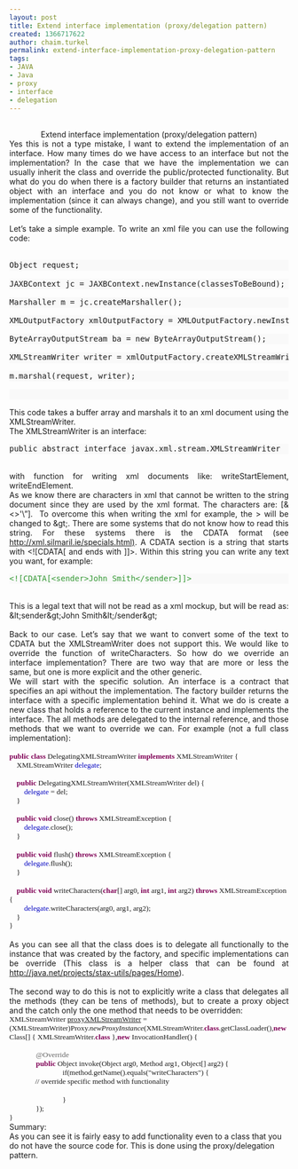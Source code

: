 ```yaml
---
layout: post
title: Extend interface implementation (proxy/delegation pattern)
created: 1366717622
author: chaim.turkel
permalink: extend-interface-implementation-proxy-delegation-pattern
tags:
- JAVA
- Java
- proxy
- interface
- delegation
---
```

<br />
<div align="center" class="MsoNormal" style="text-align: center;">
	Extend interface implementation (proxy/delegation pattern)<o:p></o:p></div>
<div class="MsoNormal" style="text-align: justify;">
	Yes this is not a type mistake, I want to extend the implementation of an interface. How many times do we have access to an interface but not the implementation? In the case that we have the implementation we can usually inherit the class and override the public/protected functionality. But what do you do when there is a factory builder that returns an instantiated object with an interface and you do not know or what to know the implementation (since it can always change), and you still want to override some of the functionality.<o:p></o:p></div>
<div class="MsoNormal" style="text-align: justify;">
	&nbsp;</div>
<div class="MsoNormal" style="text-align: justify;">
	Let&rsquo;s take a simple example. To write an xml file you can use the following code:<o:p></o:p></div>
<div class="MsoNormal" style="text-align: justify;">
	&nbsp;</div>
<pre style="background: #F9F9F9; line-height: 14.4pt; vertical-align: top;">
Object request;<o:p></o:p></pre>
<pre style="background: #F9F9F9; line-height: 14.4pt; vertical-align: top;">
JAXBContext jc = JAXBContext.newInstance(classesToBeBound);<o:p></o:p></pre>
<pre style="background: #F9F9F9; line-height: 14.4pt; vertical-align: top;">
Marshaller m = jc.createMarshaller();<o:p></o:p></pre>
<pre style="background: #F9F9F9; line-height: 14.4pt; vertical-align: top;">
XMLOutputFactory xmlOutputFactory = XMLOutputFactory.newInstance();<o:p></o:p></pre>
<pre style="background: #F9F9F9; line-height: 14.4pt; vertical-align: top;">
ByteArrayOutputStream ba = new ByteArrayOutputStream();<o:p></o:p></pre>
<pre style="background: #F9F9F9; line-height: 14.4pt; vertical-align: top;">
XMLStreamWriter writer = xmlOutputFactory.createXMLStreamWriter(ba);&nbsp; <o:p></o:p></pre>
<pre style="background: #F9F9F9; line-height: 14.4pt; vertical-align: top;">
m.marshal(request, writer);<o:p></o:p></pre>
<pre style="background: #F9F9F9; line-height: 14.4pt; vertical-align: top;">
<o:p>&nbsp;</o:p></pre>
<div class="MsoNormal" style="text-align: justify;">
	This code takes a buffer array and marshals it to an xml document using the XMLStreamWriter. <o:p></o:p></div>
<div class="MsoNormal" style="text-align: justify;">
	The XMLStreamWriter is an interface: <o:p></o:p></div>
<pre style="background: #F9F9F9; line-height: 14.4pt; vertical-align: top;">
public abstract interface javax.xml.stream.XMLStreamWriter<o:p></o:p></pre>
<div class="MsoNormal" style="text-align: justify;">
	&nbsp;</div>
<div class="MsoNormal" style="text-align: justify;">
	with function for writing xml documents like: writeStartElement, writeEndElement.<o:p></o:p></div>
<div class="MsoNormal" style="text-align: justify;">
	As we know there are characters in xml that cannot be written to the string document since they are used by the xml format. The characters are: [&amp;&lt;&gt;&#39;\&rdquo;]. &nbsp;To overcome this when writing the xml for example, the &gt; will be changed to &amp;gt;. There are some systems that do not know how to read this string. For these systems there is the CDATA format (see <a href="http://xml.silmaril.ie/specials.html">http://xml.silmaril.ie/specials.html)</a>. A CDATA section is a string that starts with &lt;![CDATA[ and ends with ]]&gt;. Within this string you can write any text you want, for example:<o:p></o:p></div>
<pre style="background: #F9F9F9; line-height: 14.4pt; vertical-align: top;">
<span class="sc2"><span style="color: #339933;">&lt;![CDATA[&lt;sender&gt;John Smith&lt;/sender&gt;]]&gt;</span></span><o:p></o:p></pre>
<div class="MsoNormal" style="text-align: justify;">
	&nbsp;</div>
<div class="MsoNormal" style="text-align: justify;">
	This is a legal text that will not be read as a xml mockup, but will be read as: &amp;lt;sender&amp;gt;John Smith&amp;lt;/sender&amp;gt;<o:p></o:p></div>
<div class="MsoNormal" style="text-align: justify;">
	&nbsp;</div>
<div class="MsoNormal" style="text-align: justify;">
	Back to our case. Let&rsquo;s say that we want to convert some of the text to CDATA but the XMLStreamWriter does not support this. We would like to override the function of writeCharacters. So how do we override an interface implementation? There are two way that are more or less the same, but one is more explicit and the other generic.<o:p></o:p></div>
<div class="MsoNormal" style="text-align: justify;">
	We will start with the specific solution. An interface is a contract that specifies an api without the implementation. The factory builder returns the interface with a specific implementation behind it. What we do is create a new class that holds a reference to the current instance and implements the interface. The all methods are delegated to the internal reference, and those methods that we want to override we can. For example (not a full class implementation):<o:p></o:p></div>
<div class="MsoNormal" style="margin-bottom: 0.0001pt;">
	&nbsp;</div>
<div class="MsoNormal" style="margin-bottom: 0.0001pt;">
	<b><span style="color: #7f0055; font-family: Consolas; font-size: 10.0pt;">public</span></b><span style="font-family: Consolas; font-size: 10pt;"> </span><b><span style="color: #7f0055; font-family: Consolas; font-size: 10.0pt;">class</span></b><span style="font-family: Consolas; font-size: 10pt;"> DelegatingXMLStreamWriter </span><b><span style="color: #7f0055; font-family: Consolas; font-size: 10.0pt;">implements</span></b><span style="font-family: Consolas; font-size: 10pt;"> XMLStreamWriter {</span><span style="font-family: Consolas; font-size: 10.0pt;"><o:p></o:p></span></div>
<div class="MsoNormal" style="margin-bottom: 0.0001pt;">
	<span style="font-family: Consolas; font-size: 10pt;">&nbsp;&nbsp;&nbsp; XMLStreamWriter </span><span style="color: #0000c0; font-family: Consolas; font-size: 10.0pt;">delegate</span><span style="font-family: Consolas; font-size: 10pt;">;</span><span style="font-family: Consolas; font-size: 10.0pt;"><o:p></o:p></span></div>
<div class="MsoNormal" style="margin-bottom: 0.0001pt;">
	<span style="font-family: Consolas; font-size: 10pt;">&nbsp;&nbsp;&nbsp; </span><span style="font-family: Consolas; font-size: 10.0pt;"><o:p></o:p></span></div>
<div class="MsoNormal" style="margin-bottom: 0.0001pt;">
	<span style="font-family: Consolas; font-size: 10pt;">&nbsp;&nbsp;&nbsp; </span><b><span style="color: #7f0055; font-family: Consolas; font-size: 10.0pt;">public</span></b><span style="font-family: Consolas; font-size: 10pt;"> DelegatingXMLStreamWriter(XMLStreamWriter del) {</span><span style="font-family: Consolas; font-size: 10.0pt;"><o:p></o:p></span></div>
<div class="MsoNormal" style="margin-bottom: 0.0001pt;">
	<span style="font-family: Consolas; font-size: 10pt;">&nbsp;&nbsp;&nbsp;&nbsp;&nbsp;&nbsp;&nbsp; </span><span style="color: #0000c0; font-family: Consolas; font-size: 10.0pt;">delegate</span><span style="font-family: Consolas; font-size: 10pt;"> = del;</span><span style="font-family: Consolas; font-size: 10.0pt;"><o:p></o:p></span></div>
<div class="MsoNormal" style="margin-bottom: 0.0001pt;">
	<span style="font-family: Consolas; font-size: 10pt;">&nbsp;&nbsp;&nbsp; }</span><span style="font-family: Consolas; font-size: 10.0pt;"><o:p></o:p></span></div>
<div class="MsoNormal" style="margin-bottom: 0.0001pt;">
	<span style="font-family: Consolas; font-size: 10pt;">&nbsp;&nbsp;&nbsp; </span><span style="font-family: Consolas; font-size: 10.0pt;"><o:p></o:p></span></div>
<div class="MsoNormal" style="margin-bottom: 0.0001pt;">
	<span style="font-family: Consolas; font-size: 10pt;">&nbsp;&nbsp;&nbsp; </span><b><span style="color: #7f0055; font-family: Consolas; font-size: 10.0pt;">public</span></b><span style="font-family: Consolas; font-size: 10pt;"> </span><b><span style="color: #7f0055; font-family: Consolas; font-size: 10.0pt;">void</span></b><span style="font-family: Consolas; font-size: 10pt;"> close() </span><b><span style="color: #7f0055; font-family: Consolas; font-size: 10.0pt;">throws</span></b><span style="font-family: Consolas; font-size: 10pt;"> XMLStreamException {</span><span style="font-family: Consolas; font-size: 10.0pt;"><o:p></o:p></span></div>
<div class="MsoNormal" style="margin-bottom: 0.0001pt;">
	<span style="font-family: Consolas; font-size: 10pt;">&nbsp;&nbsp;&nbsp;&nbsp;&nbsp;&nbsp;&nbsp; </span><span style="color: #0000c0; font-family: Consolas; font-size: 10.0pt;">delegate</span><span style="font-family: Consolas; font-size: 10pt;">.close();</span><span style="font-family: Consolas; font-size: 10.0pt;"><o:p></o:p></span></div>
<div class="MsoNormal" style="margin-bottom: 0.0001pt;">
	<span style="font-family: Consolas; font-size: 10pt;">&nbsp;&nbsp;&nbsp; }</span><span style="font-family: Consolas; font-size: 10.0pt;"><o:p></o:p></span></div>
<div class="MsoNormal" style="margin-bottom: 0.0001pt;">
	&nbsp;</div>
<div class="MsoNormal" style="margin-bottom: 0.0001pt;">
	<span style="font-family: Consolas; font-size: 10pt;">&nbsp;&nbsp;&nbsp; </span><b><span style="color: #7f0055; font-family: Consolas; font-size: 10.0pt;">public</span></b><span style="font-family: Consolas; font-size: 10pt;"> </span><b><span style="color: #7f0055; font-family: Consolas; font-size: 10.0pt;">void</span></b><span style="font-family: Consolas; font-size: 10pt;"> flush() </span><b><span style="color: #7f0055; font-family: Consolas; font-size: 10.0pt;">throws</span></b><span style="font-family: Consolas; font-size: 10pt;"> XMLStreamException {</span><span style="font-family: Consolas; font-size: 10.0pt;"><o:p></o:p></span></div>
<div class="MsoNormal" style="margin-bottom: 0.0001pt;">
	<span style="font-family: Consolas; font-size: 10pt;">&nbsp;&nbsp;&nbsp;&nbsp;&nbsp;&nbsp;&nbsp; </span><span style="color: #0000c0; font-family: Consolas; font-size: 10.0pt;">delegate</span><span style="font-family: Consolas; font-size: 10pt;">.flush();</span><span style="font-family: Consolas; font-size: 10.0pt;"><o:p></o:p></span></div>
<div class="MsoNormal" style="margin-bottom: 0.0001pt;">
	<span style="font-family: Consolas; font-size: 10pt;">&nbsp;&nbsp;&nbsp; }</span><span style="font-family: Consolas; font-size: 10.0pt;"><o:p></o:p></span></div>
<div class="MsoNormal" style="margin-bottom: 0.0001pt;">
	&nbsp;</div>
<div class="MsoNormal" style="margin-bottom: 0.0001pt;">
	<span style="font-family: Consolas; font-size: 10pt;">&nbsp;&nbsp;&nbsp; </span><b><span style="color: #7f0055; font-family: Consolas; font-size: 10.0pt;">public</span></b><span style="font-family: Consolas; font-size: 10pt;"> </span><b><span style="color: #7f0055; font-family: Consolas; font-size: 10.0pt;">void</span></b><span style="font-family: Consolas; font-size: 10pt;"> writeCharacters(</span><b><span style="color: #7f0055; font-family: Consolas; font-size: 10.0pt;">char</span></b><span style="font-family: Consolas; font-size: 10pt;">[] arg0, </span><b><span style="color: #7f0055; font-family: Consolas; font-size: 10.0pt;">int</span></b><span style="font-family: Consolas; font-size: 10pt;"> arg1, </span><b><span style="color: #7f0055; font-family: Consolas; font-size: 10.0pt;">int</span></b><span style="font-family: Consolas; font-size: 10pt;"> arg2) </span><b><span style="color: #7f0055; font-family: Consolas; font-size: 10.0pt;">throws</span></b><span style="font-family: Consolas; font-size: 10pt;"> XMLStreamException {</span><span style="font-family: Consolas; font-size: 10.0pt;"><o:p></o:p></span></div>
<div class="MsoNormal" style="margin-bottom: 0.0001pt;">
	<span style="font-family: Consolas; font-size: 10pt;">&nbsp;&nbsp;&nbsp;&nbsp;&nbsp;&nbsp;&nbsp; </span><span style="color: #0000c0; font-family: Consolas; font-size: 10.0pt;">delegate</span><span style="font-family: Consolas; font-size: 10pt;">.writeCharacters(arg0, arg1, arg2);</span><span style="font-family: Consolas; font-size: 10.0pt;"><o:p></o:p></span></div>
<div class="MsoNormal" style="margin-bottom: 0.0001pt;">
	<span style="font-family: Consolas; font-size: 10pt;">&nbsp;&nbsp;&nbsp; }</span><span style="font-family: Consolas; font-size: 10.0pt;"><o:p></o:p></span></div>
<div class="MsoNormal" style="text-align: justify;">
	<span style="font-family: Consolas; font-size: 10pt; line-height: 107%;">}</span><o:p></o:p></div>
<div class="MsoNormal" style="text-align: justify;">
	&nbsp;</div>
<div class="MsoNormal" style="text-align: justify;">
	As you can see all that the class does is to delegate all functionally to the instance that was created by the factory, and specific implementations can be override (This class is a helper class that can be found at <a href="http://java.net/projects/stax-utils/pages/Home">http://java.net/projects/stax-utils/pages/Home</a>). <o:p></o:p></div>
<div class="MsoNormal" style="text-align: justify;">
	&nbsp;</div>
<div class="MsoNormal" style="text-align: justify;">
	The second way to do this is not to explicitly write a class that delegates all the methods (they can be tens of methods), but to create a proxy object and the catch only the one method that needs to be overridden:<o:p></o:p></div>
<div class="MsoNormal" style="margin-bottom: 0.0001pt;">
	<span style="font-family: Consolas; font-size: 10pt;">XMLStreamWriter <u>proxyXMLStreamWriter</u> = (XMLStreamWriter)Proxy.<i>newProxyInstance</i>(XMLStreamWriter.</span><b><span style="color: #7f0055; font-family: Consolas; font-size: 10.0pt;">class</span></b><span style="font-family: Consolas; font-size: 10pt;">.getClassLoader(),</span><b><span style="color: #7f0055; font-family: Consolas; font-size: 10.0pt;">new</span></b><span style="font-family: Consolas; font-size: 10pt;"> Class[] { XMLStreamWriter.</span><b><span style="color: #7f0055; font-family: Consolas; font-size: 10.0pt;">class</span></b><span style="font-family: Consolas; font-size: 10pt;"> },</span><b><span style="color: #7f0055; font-family: Consolas; font-size: 10.0pt;">new</span></b><span style="font-family: Consolas; font-size: 10pt;"> InvocationHandler() {</span><span style="font-family: Consolas; font-size: 10.0pt;"><o:p></o:p></span></div>
<div class="MsoNormal" style="margin-bottom: 0.0001pt;">
	<span style="font-family: Consolas; font-size: 10pt;">&nbsp;&nbsp;&nbsp;&nbsp;&nbsp;&nbsp; </span><span style="font-family: Consolas; font-size: 10.0pt;"><o:p></o:p></span></div>
<div class="MsoNormal" style="margin-bottom: 0.0001pt; text-indent: 0.5in;">
	<span style="color: #646464; font-family: Consolas; font-size: 10.0pt;">@Override</span><span style="font-family: Consolas; font-size: 10.0pt;"><o:p></o:p></span></div>
<div class="MsoNormal" style="margin-bottom: 0.0001pt; text-indent: 0.5in;">
	<b><span style="color: #7f0055; font-family: Consolas; font-size: 10.0pt;">public</span></b><span style="font-family: Consolas; font-size: 10pt;"> Object invoke(Object arg0, Method arg1, Object[] arg2) {<o:p></o:p></span></div>
<div class="MsoNormal" style="margin: 0in 0in 0.0001pt 0.5in; text-indent: 0.5in;">
	<span style="font-family: Consolas; font-size: 10pt;">if(method.getName().equals(&quot;writeCharacters&quot;) {<o:p></o:p></span></div>
<div class="MsoNormal" style="margin-bottom: 0.0001pt;">
	<span style="font-family: Consolas; font-size: 10pt;">&nbsp;&nbsp;&nbsp;&nbsp;&nbsp;&nbsp;&nbsp;&nbsp;&nbsp;&nbsp;&nbsp;&nbsp;&nbsp; // override specific method with functionality<o:p></o:p></span></div>
<div class="MsoNormal" style="margin-bottom: 0.0001pt; text-indent: 0.5in;">
	&nbsp;</div>
<div class="MsoNormal" style="margin: 0in 0in 0.0001pt 0.5in; text-indent: 0.5in;">
	<span style="font-family: Consolas; font-size: 10pt;">}<o:p></o:p></span></div>
<div class="MsoNormal" style="margin-bottom: 0.0001pt; text-indent: 0.5in;">
	<span style="font-family: Consolas; font-size: 10pt;">});<o:p></o:p></span></div>
<div class="MsoNormal" style="margin-bottom: 0.0001pt;">
	<span style="font-family: Consolas; font-size: 10pt;">}</span><span style="font-family: Consolas; font-size: 10.0pt;"><o:p></o:p></span></div>
<div class="MsoNormal">
	Summary:<o:p></o:p></div>
<div class="MsoNormal">
	As you can see it is fairly easy to add functionality even to a class that you do not have the source code for. This is done using the proxy/delegation pattern.<o:p></o:p></div>
<div class="MsoNormal">
	&nbsp;</div>
<div class="MsoNormal">
	&nbsp;</div>
<div class="MsoNormal" style="text-align: justify;">
	&nbsp;</div>

